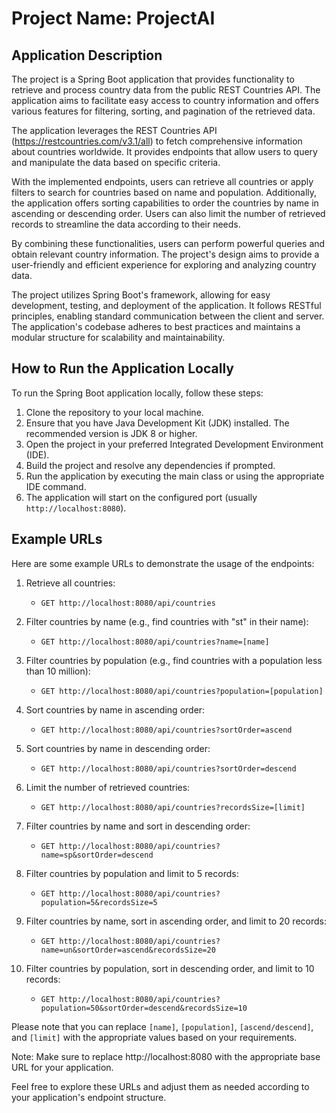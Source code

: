 # Project Name: ProjectAI

## Application Description

The project is a Spring Boot application that provides functionality to retrieve and process country data from the
public REST Countries API. The application aims to facilitate easy access to country information and offers various
features for filtering, sorting, and pagination of the retrieved data.

The application leverages the REST Countries API (https://restcountries.com/v3.1/all) to fetch comprehensive information
about countries worldwide. It provides endpoints that allow users to query and manipulate the data based on specific
criteria.

With the implemented endpoints, users can retrieve all countries or apply filters to search for countries based on name
and population. Additionally, the application offers sorting capabilities to order the countries by name in ascending or
descending order. Users can also limit the number of retrieved records to streamline the data according to their needs.

By combining these functionalities, users can perform powerful queries and obtain relevant country information. The
project's design aims to provide a user-friendly and efficient experience for exploring and analyzing country data.

The project utilizes Spring Boot's framework, allowing for easy development, testing, and deployment of the application.
It follows RESTful principles, enabling standard communication between the client and server. The application's codebase
adheres to best practices and maintains a modular structure for scalability and maintainability.

## How to Run the Application Locally

To run the Spring Boot application locally, follow these steps:

1. Clone the repository to your local machine.
2. Ensure that you have Java Development Kit (JDK) installed. The recommended version is JDK 8 or higher.
3. Open the project in your preferred Integrated Development Environment (IDE).
4. Build the project and resolve any dependencies if prompted.
5. Run the application by executing the main class or using the appropriate IDE command.
6. The application will start on the configured port (usually `http://localhost:8080`).

## Example URLs

Here are some example URLs to demonstrate the usage of the endpoints:

1. Retrieve all countries:
    - `GET http://localhost:8080/api/countries`

2. Filter countries by name (e.g., find countries with "st" in their name):
    - `GET http://localhost:8080/api/countries?name=[name]`

3. Filter countries by population (e.g., find countries with a population less than 10 million):
    - `GET http://localhost:8080/api/countries?population=[population]`

4. Sort countries by name in ascending order:
    - `GET http://localhost:8080/api/countries?sortOrder=ascend`

5. Sort countries by name in descending order:
    - `GET http://localhost:8080/api/countries?sortOrder=descend`

6. Limit the number of retrieved countries:
    - `GET http://localhost:8080/api/countries?recordsSize=[limit]`

7. Filter countries by name and sort in descending order:
    - `GET http://localhost:8080/api/countries?name=sp&sortOrder=descend`

8. Filter countries by population and limit to 5 records:
    - `GET http://localhost:8080/api/countries?population=5&recordsSize=5`

9. Filter countries by name, sort in ascending order, and limit to 20 records:
    - `GET http://localhost:8080/api/countries?name=un&sortOrder=ascend&recordsSize=20`

10. Filter countries by population, sort in descending order, and limit to 10 records:
    - `GET http://localhost:8080/api/countries?population=50&sortOrder=descend&recordsSize=10`

Please note that you can replace `[name]`, `[population]`, `[ascend/descend]`, and `[limit]` with the appropriate values
based on your requirements.

Note: Make sure to replace http://localhost:8080 with the appropriate base URL for your application.

Feel free to explore these URLs and adjust them as needed according to your application's endpoint structure.
